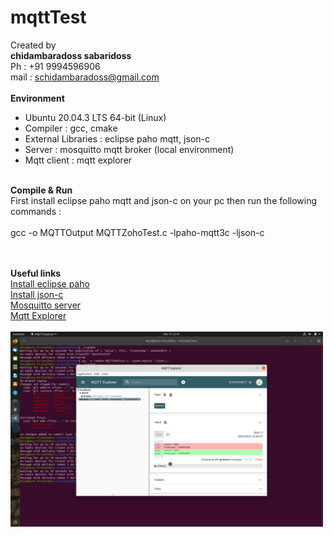 # mqttTest

Created by <br>
<b>chidambaradoss sabaridoss</b> <br>
Ph  : +91 9994596906 <br>
mail : schidambaradoss@gmail.com <br>
<br>
<b>Environment</b><br>
<ul>
<li>Ubuntu 20.04.3 LTS 64-bit (Linux)</li>
<li>Compiler : gcc, cmake</li>
<li>External Libraries : eclipse paho mqtt, json-c</li>
<li>Server : mosquitto mqtt broker (local environment)</li>
<li>Mqtt client :  mqtt explorer </li>
</ul>
<br>
<b>Compile & Run</b>
<br>
 First install eclipse paho mqtt and json-c on your pc then run the following commands :
 <br><br>
 gcc -o MQTTOutput MQTTZohoTest.c -lpaho-mqtt3c -ljson-c


<br><br>
<b>Useful links</b>
<br>
<a href="https://www.eclipse.org/paho/index.php?page=clients/c/index.php"> Install eclipse paho </a><br>
<a href="https://github.com/jehiah/json-c">Install json-c</a><br>
<a href="https://mosquitto.org/download/">Mosquitto server</a><br>
<a href="http://mqtt-explorer.com/">Mqtt Explorer</a>
<br><br>
<img src="https://github.com/chidambaradoss/mqttTest/blob/main/mqtt_explorer_output.png" style="max-width:500px">
